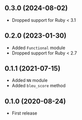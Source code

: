 ## 0.3.0 (2024-08-02)

- Dropped support for Ruby < 3.1

## 0.2.0 (2023-01-30)

- Added `Functional` module
- Dropped support for Ruby < 2.7

## 0.1.1 (2021-07-15)

- Added `NN` module
- Added `bleu_score` method

## 0.1.0 (2020-08-24)

- First release
